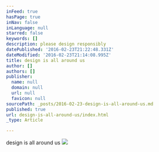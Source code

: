 ```yaml
---
inFeed: true
hasPage: true
inNav: false
inLanguage: null
starred: false
keywords: []
description: please design responsibly
datePublished: '2016-02-23T21:22:48.331Z'
dateModified: '2016-02-23T21:14:08.995Z'
title: design is all around us
author: []
authors: []
publisher:
  name: null
  domain: null
  url: null
  favicon: null
sourcePath: _posts/2016-02-23-design-is-all-around-us.md
published: true
url: design-is-all-around-us/index.html
_type: Article

---
```

design is all around us
![](https://the-grid-user-content.s3-us-west-2.amazonaws.com/2cd20e4d-e483-4e6d-b9f3-f0519c064202.jpg)